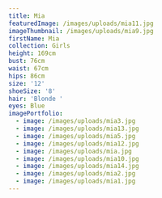 ```yaml
---
title: Mia
featuredImage: /images/uploads/mia11.jpg
imageThumbnail: /images/uploads/mia9.jpg
firstName: Mia
collection: Girls
height: 169cm
bust: 76cm
waist: 67cm
hips: 86cm
size: '12'
shoeSize: '8'
hair: 'Blonde '
eyes: Blue
imagePortfolio:
  - image: /images/uploads/mia3.jpg
  - image: /images/uploads/mia13.jpg
  - image: /images/uploads/mia5.jpg
  - image: /images/uploads/mia12.jpg
  - image: /images/uploads/mia.jpg
  - image: /images/uploads/mia10.jpg
  - image: /images/uploads/mia14.jpg
  - image: /images/uploads/mia2.jpg
  - image: /images/uploads/mia1.jpg
---
```


